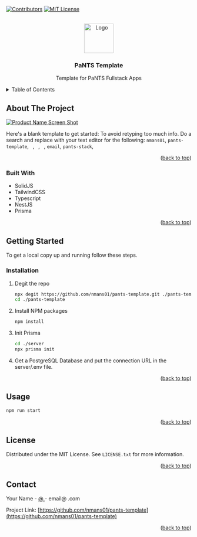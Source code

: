 <!-- Improved compatibility of back to top link: See: https://github.com/othneildrew/Best-README-Template/pull/73 -->
<a name="readme-top"></a>
<!--
*** Thanks for checking out the Best-README-Template. If you have a suggestion
*** that would make this better, please fork the repo and create a pull request
*** or simply open an issue with the tag "enhancement".
*** Don't forget to give the project a star!
*** Thanks again! Now go create something AMAZING! :D
-->



<!-- PROJECT SHIELDS -->
<!--
*** I'm using markdown "reference style" links for readability.
*** Reference links are enclosed in brackets [ ] instead of parentheses ( ).
*** See the bottom of this document for the declaration of the reference variables
*** for contributors-url, forks-url, etc. This is an optional, concise syntax you may use.
*** https://www.markdownguide.org/basic-syntax/#reference-style-links
-->
[![Contributors][contributors-shield]][contributors-url]
[![MIT License][license-shield]][license-url]


<!-- PROJECT LOGO -->
<br />
<div align="center">
    <img src="https://em-content.zobj.net/thumbs/160/google/56/jeans_1f456.png" alt="Logo" width="80" height="80">

<h3 align="center">PaNTS Template</h3>

  <p align="center">
    Template for PaNTS Fullstack Apps
</div>


<!-- TABLE OF CONTENTS -->
<details>
  <summary>Table of Contents</summary>
  <ol>
    <li>
      <a href="#about-the-project">About The Project</a>
      <ul>
        <li><a href="#built-with">Built With</a></li>
      </ul>
    </li>
    <li>
      <a href="#getting-started">Getting Started</a>
      <ul>
        <li><a href="#installation">Installation</a></li>
      </ul>
    </li>
    <li><a href="#usage">Usage</a></li>
    <li><a href="#license">License</a></li>
    <li><a href="#contact">Contact</a></li>
  </ol>
</details>



<!-- ABOUT THE PROJECT -->
## About The Project

[![Product Name Screen Shot][product-screenshot]](https://example.com)

Here's a blank template to get started: To avoid retyping too much info. Do a search and replace with your text editor for the following: `nmans01`, `pants-template`, ` `, ` `, ` `, `email`, `pants-stack`, ` `

<p align="right">(<a href="#readme-top">back to top</a>)</p>



### Built With

* SolidJS
* TailwindCSS
* Typescript
* NestJS
* Prisma

<p align="right">(<a href="#readme-top">back to top</a>)</p>



<!-- GETTING STARTED -->
## Getting Started

To get a local copy up and running follow these steps.

### Installation

1. Degit the repo
   ```sh
   npx degit https://github.com/nmans01/pants-template.git ./pants-template
   cd ./pants-template
   ```
2. Install NPM packages
   ```sh
   npm install
   ```
3. Init Prisma
   ```sh
   cd ./server
   npx prisma init
   ```
4. Get a PostgreSQL Database and put the connection URL in the server/.env file.

<p align="right">(<a href="#readme-top">back to top</a>)</p>



<!-- USAGE EXAMPLES -->
## Usage

```sh
npm run start
```

<p align="right">(<a href="#readme-top">back to top</a>)</p>


<!-- LICENSE -->
## License

Distributed under the MIT License. See `LICENSE.txt` for more information.

<p align="right">(<a href="#readme-top">back to top</a>)</p>



<!-- CONTACT -->
## Contact

Your Name - [@ ](https://twitter.com/ ) - email@ .com

Project Link: [https://github.com/nmans01/pants-template](https://github.com/nmans01/pants-template)

<p align="right">(<a href="#readme-top">back to top</a>)</p>



<!-- MARKDOWN LINKS & IMAGES -->
<!-- https://www.markdownguide.org/basic-syntax/#reference-style-links -->
[contributors-shield]: https://img.shields.io/github/contributors/nmans01/pants-template.svg?style=for-the-badge
[contributors-url]: https://github.com/nmans01/pants-template/graphs/contributors
[forks-shield]: https://img.shields.io/github/forks/nmans01/pants-template.svg?style=for-the-badge
[forks-url]: https://github.com/nmans01/pants-template/network/members
[stars-shield]: https://img.shields.io/github/stars/nmans01/pants-template.svg?style=for-the-badge
[stars-url]: https://github.com/nmans01/pants-template/stargazers
[issues-shield]: https://img.shields.io/github/issues/nmans01/pants-template.svg?style=for-the-badge
[issues-url]: https://github.com/nmans01/pants-template/issues
[license-shield]: https://img.shields.io/github/license/nmans01/pants-template.svg?style=for-the-badge
[license-url]: https://github.com/nmans01/pants-template/blob/master/LICENSE.txt
[linkedin-shield]: https://img.shields.io/badge/-LinkedIn-black.svg?style=for-the-badge&logo=linkedin&colorB=555
[linkedin-url]: https://linkedin.com/in/ 
[product-screenshot]: images/screenshot.png
[Next.js]: https://img.shields.io/badge/next.js-000000?style=for-the-badge&logo=nextdotjs&logoColor=white
[Next-url]: https://nextjs.org/
[React.js]: https://img.shields.io/badge/React-20232A?style=for-the-badge&logo=react&logoColor=61DAFB
[React-url]: https://reactjs.org/
[Vue.js]: https://img.shields.io/badge/Vue.js-35495E?style=for-the-badge&logo=vuedotjs&logoColor=4FC08D
[Vue-url]: https://vuejs.org/
[Angular.io]: https://img.shields.io/badge/Angular-DD0031?style=for-the-badge&logo=angular&logoColor=white
[Angular-url]: https://angular.io/
[Svelte.dev]: https://img.shields.io/badge/Svelte-4A4A55?style=for-the-badge&logo=svelte&logoColor=FF3E00
[Svelte-url]: https://svelte.dev/
[Laravel.com]: https://img.shields.io/badge/Laravel-FF2D20?style=for-the-badge&logo=laravel&logoColor=white
[Laravel-url]: https://laravel.com
[Bootstrap.com]: https://img.shields.io/badge/Bootstrap-563D7C?style=for-the-badge&logo=bootstrap&logoColor=white
[Bootstrap-url]: https://getbootstrap.com
[JQuery.com]: https://img.shields.io/badge/jQuery-0769AD?style=for-the-badge&logo=jquery&logoColor=white
[JQuery-url]: https://jquery.com 